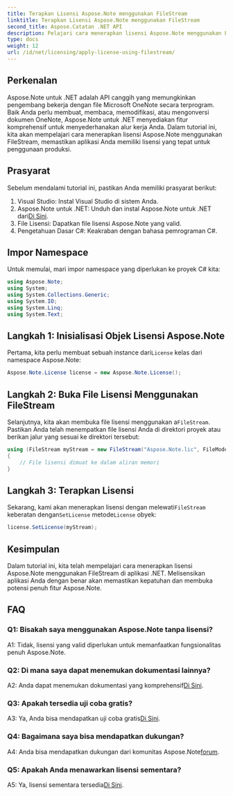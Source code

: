 ```yaml
---
title: Terapkan Lisensi Aspose.Note menggunakan FileStream
linktitle: Terapkan Lisensi Aspose.Note menggunakan FileStream
second_title: Aspose.Catatan .NET API
description: Pelajari cara menerapkan lisensi Aspose.Note menggunakan FileStream di aplikasi .NET Anda untuk integrasi yang lancar.
type: docs
weight: 12
url: /id/net/licensing/apply-license-using-filestream/
---
```

## Perkenalan

Aspose.Note untuk .NET adalah API canggih yang memungkinkan pengembang bekerja dengan file Microsoft OneNote secara terprogram. Baik Anda perlu membuat, membaca, memodifikasi, atau mengonversi dokumen OneNote, Aspose.Note untuk .NET menyediakan fitur komprehensif untuk menyederhanakan alur kerja Anda. Dalam tutorial ini, kita akan mempelajari cara menerapkan lisensi Aspose.Note menggunakan FileStream, memastikan aplikasi Anda memiliki lisensi yang tepat untuk penggunaan produksi.

## Prasyarat

Sebelum mendalami tutorial ini, pastikan Anda memiliki prasyarat berikut:

1. Visual Studio: Instal Visual Studio di sistem Anda.
2.  Aspose.Note untuk .NET: Unduh dan instal Aspose.Note untuk .NET dari[Di Sini](https://releases.aspose.com/note/net/).
3. File Lisensi: Dapatkan file lisensi Aspose.Note yang valid.
4. Pengetahuan Dasar C#: Keakraban dengan bahasa pemrograman C#.

## Impor Namespace

Untuk memulai, mari impor namespace yang diperlukan ke proyek C# kita:

```csharp
using Aspose.Note;
using System;
using System.Collections.Generic;
using System.IO;
using System.Linq;
using System.Text;
```

## Langkah 1: Inisialisasi Objek Lisensi Aspose.Note

 Pertama, kita perlu membuat sebuah instance dari`License` kelas dari namespace Aspose.Note:

```csharp
Aspose.Note.License license = new Aspose.Note.License();
```

## Langkah 2: Buka File Lisensi Menggunakan FileStream

 Selanjutnya, kita akan membuka file lisensi menggunakan a`FileStream`. Pastikan Anda telah menempatkan file lisensi Anda di direktori proyek atau berikan jalur yang sesuai ke direktori tersebut:

```csharp
using (FileStream myStream = new FileStream("Aspose.Note.lic", FileMode.Open))
{
    // File lisensi dimuat ke dalam aliran memori
}
```

## Langkah 3: Terapkan Lisensi

 Sekarang, kami akan menerapkan lisensi dengan melewati`FileStream` keberatan dengan`SetLicense` metode`License` obyek:

```csharp
license.SetLicense(myStream);
```

## Kesimpulan

Dalam tutorial ini, kita telah mempelajari cara menerapkan lisensi Aspose.Note menggunakan FileStream di aplikasi .NET. Melisensikan aplikasi Anda dengan benar akan memastikan kepatuhan dan membuka potensi penuh fitur Aspose.Note.

## FAQ

### Q1: Bisakah saya menggunakan Aspose.Note tanpa lisensi?

A1: Tidak, lisensi yang valid diperlukan untuk memanfaatkan fungsionalitas penuh Aspose.Note.

### Q2: Di mana saya dapat menemukan dokumentasi lainnya?

 A2: Anda dapat menemukan dokumentasi yang komprehensif[Di Sini](https://reference.aspose.com/note/net/).

### Q3: Apakah tersedia uji coba gratis?

 A3: Ya, Anda bisa mendapatkan uji coba gratis[Di Sini](https://releases.aspose.com/).

### Q4: Bagaimana saya bisa mendapatkan dukungan?

A4: Anda bisa mendapatkan dukungan dari komunitas Aspose.Note[forum](https://forum.aspose.com/c/note/28).

### Q5: Apakah Anda menawarkan lisensi sementara?

 A5: Ya, lisensi sementara tersedia[Di Sini](https://purchase.aspose.com/temporary-license/).